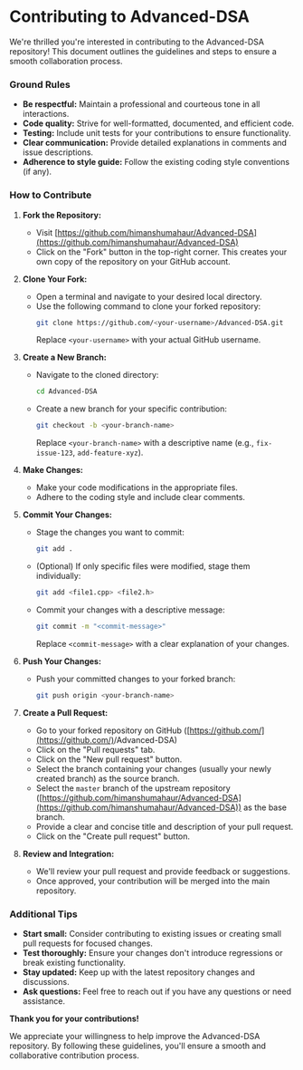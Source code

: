 # Contributing to Advanced-DSA

We're thrilled you're interested in contributing to the Advanced-DSA repository! This document outlines the guidelines and steps to ensure a smooth collaboration process.

### Ground Rules
* **Be respectful:** Maintain a professional and courteous tone in all interactions.
* **Code quality:** Strive for well-formatted, documented, and efficient code.
* **Testing:** Include unit tests for your contributions to ensure functionality.
* **Clear communication:** Provide detailed explanations in comments and issue descriptions.
* **Adherence to style guide:** Follow the existing coding style conventions (if any).

### How to Contribute

1. **Fork the Repository:**
   * Visit [https://github.com/himanshumahaur/Advanced-DSA](https://github.com/himanshumahaur/Advanced-DSA)
   * Click on the "Fork" button in the top-right corner. This creates your own copy of the repository on your GitHub account.

2. **Clone Your Fork:**
   * Open a terminal and navigate to your desired local directory.
   * Use the following command to clone your forked repository:
     ```bash
     git clone https://github.com/<your-username>/Advanced-DSA.git
     ```
     Replace `<your-username>` with your actual GitHub username.

3. **Create a New Branch:**
   * Navigate to the cloned directory:
     ```bash
     cd Advanced-DSA
     ```
   * Create a new branch for your specific contribution:
     ```bash
     git checkout -b <your-branch-name>
     ```
     Replace `<your-branch-name>` with a descriptive name (e.g., `fix-issue-123`, `add-feature-xyz`).

4. **Make Changes:**
   * Make your code modifications in the appropriate files.
   * Adhere to the coding style and include clear comments.

5. **Commit Your Changes:**
   * Stage the changes you want to commit:
     ```bash
     git add .
     ```
   * (Optional) If only specific files were modified, stage them individually:
     ```bash
     git add <file1.cpp> <file2.h>
     ```
   * Commit your changes with a descriptive message:
     ```bash
     git commit -m "<commit-message>"
     ```
     Replace `<commit-message>` with a clear explanation of your changes.

6. **Push Your Changes:**
   * Push your committed changes to your forked branch:
     ```bash
     git push origin <your-branch-name>
     ```

7. **Create a Pull Request:**
   * Go to your forked repository on GitHub ([https://github.com/](https://github.com/)<your-username>/Advanced-DSA)
   * Click on the "Pull requests" tab.
   * Click on the "New pull request" button.
   * Select the branch containing your changes (usually your newly created branch) as the source branch.
   * Select the `master` branch of the upstream repository ([https://github.com/himanshumahaur/Advanced-DSA](https://github.com/himanshumahaur/Advanced-DSA)) as the base branch.
   * Provide a clear and concise title and description of your pull request.
   * Click on the "Create pull request" button.

8. **Review and Integration:**
   * We'll review your pull request and provide feedback or suggestions.
   * Once approved, your contribution will be merged into the main repository.

### Additional Tips
* **Start small:** Consider contributing to existing issues or creating small pull requests for focused changes.
* **Test thoroughly:** Ensure your changes don't introduce regressions or break existing functionality.
* **Stay updated:** Keep up with the latest repository changes and discussions.
* **Ask questions:** Feel free to reach out if you have any questions or need assistance.

**Thank you for your contributions!**

We appreciate your willingness to help improve the Advanced-DSA repository. By following these guidelines, you'll ensure a smooth and collaborative contribution process.
